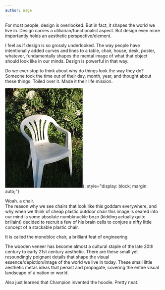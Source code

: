 ```yaml
---
author: nzge
---
```


For most people, design is overlooked. 
But in fact, it shapes the world we live in. 
Design carries a utiliarian/functionalist aspect. But design even more importantly holds an aesthetic perspective/element. 

I feel as if design is so grossly underlooked. The way people have intentionally added curves and lines to a table, chair, house, desk, poster, whatever, fundamentally shapes the mental image of what that object should look like in our minds. Design is powerful in that way. 

Do we ever stop to think about why do things look the way they do?
Someone took the time out of their day, month, year, and thought about these things. Toiled over it. Made it their life mission. 


![alt text](/assets/media/!blog/chair.png){: style="display: block; margin: auto;"}

Woah. a chair.  
The reason why we see chairs that look like this goddam everywhere, and why when we think of cheap plastic outdoor chair this image is seared into our mind is some absolute numbknuckle bozo (kidding actually quite brillaint) decided to recruit a few of his brain cells to conjure a nifty little concept of a stackable plastic chair.

It is called the monobloc chair, a brilliant feat of engineering

The wooden veneer has become almost a cultural staple of the late 20th century to early 21st century aesthetic. There are these small yet resoundingly poignant details that shape the visual essence/depiction/image of the world we live in today. These small little aesthetic metas ideas that persist and propagate, covering the entire visual landscape of a nation or world.

Also just learned that Champion invented the hoodie. Pretty neat.
